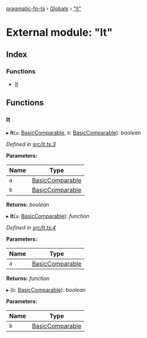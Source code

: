 [pragmatic-fp-ts](../README.md) › [Globals](../globals.md) › ["lt"](_lt_.md)

# External module: "lt"

## Index

### Functions

* [lt](_lt_.md#lt)

## Functions

###  lt

▸ **lt**(`a`: [BasicComparable](_types_.md#basiccomparable), `b`: [BasicComparable](_types_.md#basiccomparable)): *boolean*

*Defined in [src/lt.ts:3](https://github.com/hermann-p/pragmatic-fp-ts/blob/c9716de/src/lt.ts#L3)*

**Parameters:**

Name | Type |
------ | ------ |
`a` | [BasicComparable](_types_.md#basiccomparable) |
`b` | [BasicComparable](_types_.md#basiccomparable) |

**Returns:** *boolean*

▸ **lt**(`a`: [BasicComparable](_types_.md#basiccomparable)): *function*

*Defined in [src/lt.ts:4](https://github.com/hermann-p/pragmatic-fp-ts/blob/c9716de/src/lt.ts#L4)*

**Parameters:**

Name | Type |
------ | ------ |
`a` | [BasicComparable](_types_.md#basiccomparable) |

**Returns:** *function*

▸ (`b`: [BasicComparable](_types_.md#basiccomparable)): *boolean*

**Parameters:**

Name | Type |
------ | ------ |
`b` | [BasicComparable](_types_.md#basiccomparable) |
